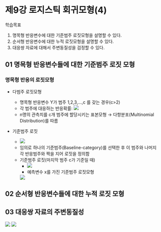 # 제9강 로지스틱 회귀모형(4)

학습목표
1. 명목형 반응변수에 대한 기준범주 로짓모형을 설명할 수 있다.
2. 순서형 반응변수에 대한 누적 로짓모형을 설명할 수 있다.
3. 대응쌍 자료에 대해서 주변동질성을 검정할 수 있다.

## 01 명목형 반응변수들에 대한 기준범주 로짓 모형

### 명목형 반응의 로짓모형

- 다범주 로짓모형
  - 명목형 반응변수 Y가 범주 1,2,3,...,c 를 갖는 경우(c>2)
  - 각 범주에 대응하는 반응확률: <img src="https://latex.codecogs.com/svg.image?\{\pi_1,\pi_2,\cdots,\pi_c\},\;\;\sum_{j}^{c}\pi_j=1">
  - n명의 관측치를 c개 범주에 할당시키는 표본모형
  → 다항분포(Multinomial Distribution)를 따름

- 기준범주 로짓
  - <img src="https://latex.codecogs.com/svg.image?\pi_j=(Y=j),\;\;\; j=1,2,\cdots,c">
  - 임의로 하나의 기준범주(Baseline-category)를 선택한 후 이 범주와 나머지 각 반응범주와 짝을 지어 로짓을 정의함
  - 기준범주 로짓(마지막 범주 c가 기준일 때)
    - <img src="https://latex.codecogs.com/svg.image?log\left(\frac{\pi_j}{\pi_c}\right),\;\;\; j=1,2,\cdots,c-1">
    - 예측변수 x를 가진 기준범주 로짓모형
    <img src="https://latex.codecogs.com/svg.image?log\left(\frac{\pi_j}{\pi_c}\right)=\alpha_j+\beta_j x,\;\;\; j=1,2,\cdots,c-1">

## 02 순서형 반응변수들에 대한 누적 로짓 모형

## 03 대응쌍 자료의 주변동질성

<img src="https://latex.codecogs.com/svg.image?">
<img src="https://latex.codecogs.com/svg.image?">
